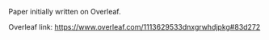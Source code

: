 Paper initially written on Overleaf.

Overleaf link: 
https://www.overleaf.com/1113629533dnxgrwhdjpkg#83d272